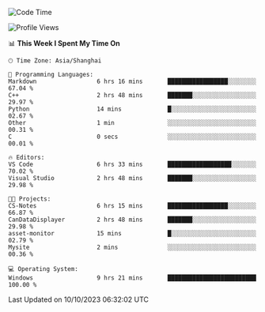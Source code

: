 <!--START_SECTION:waka-->
![Code Time](http://img.shields.io/badge/Code%20Time-1%2C284%20hrs%201%20min-blue)

![Profile Views](http://img.shields.io/badge/Profile%20Views-1-blue)

📊 **This Week I Spent My Time On** 

```text
🕑︎ Time Zone: Asia/Shanghai

💬 Programming Languages: 
Markdown                 6 hrs 16 mins       █████████████████░░░░░░░░   67.04 % 
C++                      2 hrs 48 mins       ███████░░░░░░░░░░░░░░░░░░   29.97 % 
Python                   14 mins             █░░░░░░░░░░░░░░░░░░░░░░░░   02.67 % 
Other                    1 min               ░░░░░░░░░░░░░░░░░░░░░░░░░   00.31 % 
C                        0 secs              ░░░░░░░░░░░░░░░░░░░░░░░░░   00.01 % 

🔥 Editors: 
VS Code                  6 hrs 33 mins       ██████████████████░░░░░░░   70.02 % 
Visual Studio            2 hrs 48 mins       ███████░░░░░░░░░░░░░░░░░░   29.98 % 

🐱‍💻 Projects: 
CS-Notes                 6 hrs 15 mins       █████████████████░░░░░░░░   66.87 % 
CanDataDisplayer         2 hrs 48 mins       ███████░░░░░░░░░░░░░░░░░░   29.98 % 
asset-monitor            15 mins             █░░░░░░░░░░░░░░░░░░░░░░░░   02.79 % 
Mysite                   2 mins              ░░░░░░░░░░░░░░░░░░░░░░░░░   00.36 % 

💻 Operating System: 
Windows                  9 hrs 21 mins       █████████████████████████   100.00 % 
```


 Last Updated on 10/10/2023 06:32:02 UTC
<!--END_SECTION:waka-->